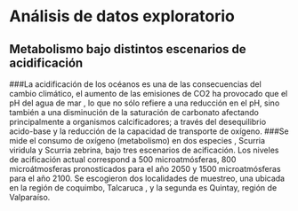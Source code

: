 # Análisis de datos exploratorio
## Metabolismo bajo distintos escenarios de acidificación
###La acidificación de los océanos es una de las consecuencias del cambio climático, el aumento de las emisiones de CO2 ha provocado que el pH del agua de mar , lo que no sólo refiere a una reducción en el pH, sino también a una disminución de la saturación de carbonato  afectando principalmente a organismos calcificadores; a través del desequilibrio acido-base y la reducción de la capacidad de transporte de oxígeno.
###Se mide el consumo de oxígeno (metabolismo)  en  dos especies , Scurria viridula y Scurria zebrina, bajo tres escenarios de acificación. Los niveles de acificación actual correspond a  500 microatmósferas, 800 microátmosferas  pronosticados para el año 2050 y 1500 microatmósferas para el año 2100. Se escogieron dos localidades de muestreo, una  ubicada en la región de coquimbo, Talcaruca , y la segunda es Quintay, región de Valparaíso.
